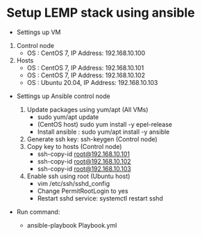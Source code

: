 # Setup LEMP stack using ansible

- Settings up VM

1. Control node
   - OS : CentOS 7, IP Address: 192.168.10.100
2. Hosts
   - OS : CentOS 7, IP Address: 192.168.10.101
   - OS : CentOS 7, IP Address: 192.168.10.102
   - OS : Ubuntu 20.04, IP Address: 192.168.10.103

- Settings up Ansible control node

  1. Update packages using yum/apt (All VMs)
     - sudo yum/apt update
     - (CentOS host) sudo yum install -y epel-release
     - Install ansible : sudo yum/apt install -y ansible
  2. Generate ssh key: ssh-keygen (Control node)
  3. Copy key to hosts (Control node)
     - ssh-copy-id root@192.168.10.101
     - ssh-copy-id root@192.168.10.102
     - ssh-copy-id root@192.168.10.103
  4. Enable ssh using root (Ubuntu host)
     - vim /etc/ssh/sshd_config
     - Change PermitRootLogin to yes
     - Restart sshd service: systemctl restart sshd

- Run command:
  - ansible-playbook Playbook.yml
